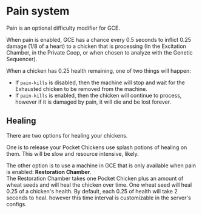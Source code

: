 # Pain system

Pain is an optional difficulty modifier for GCE.

When pain is enabled, GCE has a chance every 0.5 seconds to inflict 0.25 damage (1/8 of a heart) to a chicken that is processing (In the Excitation Chamber, in the Private Coop, or when chosen to analyze with the Genetic Sequencer).

When a chicken has 0.25 health remaining, one of two things will happen:

- If `pain-kills` is disabled, then the machine will stop and wait for the Exhausted chicken to be removed from the machine.
- If `pain-kills` is enabled, then the chicken will continue to process, however if it is damaged by pain, it will die
and be lost forever.

## Healing

There are two options for healing your chickens.

One is to release your Pocket Chickens use splash potions of healing on them. This will be slow and resource intensive, likely.

The other option is to use a machine in GCE that is only available when pain is enabled: **Restoration Chamber**.  
The Restoration Chamber takes one Pocket Chicken plus an amount of wheat seeds and will heal the chicken over time.
One wheat seed will heal 0.25 of a chicken's health. By default, each 0.25 of health will take 2 seconds to heal. however this time interval is customizable in the server's configs.
